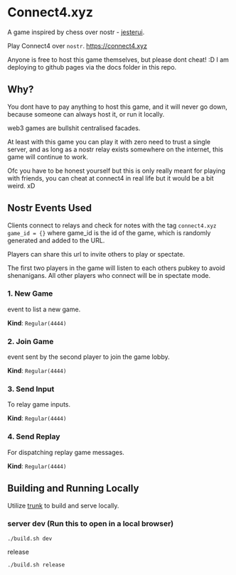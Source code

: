 # Connect4.xyz

A game inspired by chess over nostr - [jesterui](https://github.com/jesterui/jesterui).

Play Connect4 over `nostr`. https://connect4.xyz

Anyone is free to host this game themselves, but please dont cheat! :D I am deploying to github pages via the docs folder in this repo.


## Why?

You dont have to pay anything to host this game, and it will never go down, because someone can always host it, or run it locally.

web3 games are bullshit centralised facades.

At least with this game you can play it with zero need to trust a single server, and as long as a nostr relay exists somewhere on the internet, this game will continue to work.

Ofc you have to be honest yourself but this is only really meant for playing with friends, you can cheat at connect4 in real life but it would be a bit weird. xD


## Nostr Events Used

Clients connect to relays and check for notes with the tag `connect4.xyz game_id = {}` where game_id is the id of the game, which is randomly generated and added to the URL.

Players can share this url to invite others to play or spectate.

The first two players in the game will listen to each others pubkey to avoid shenanigans. All other players who connect will be in spectate mode.

### 1. New Game

event to list a new game.

**Kind**: `Regular(4444)`

### 2. Join Game

event sent by the second player to join the game lobby.

**Kind**: `Regular(4444)`

### 3. Send Input

To relay game inputs.

**Kind**: `Regular(4444)`

### 4. Send Replay

For dispatching replay game messages.

**Kind**: `Regular(4444)`

## Building and Running Locally

Utilize [trunk](https://trunkrs.dev/) to build and serve locally.

### server dev (Run this to open in a local browser)

```
./build.sh dev
```

release
```
./build.sh release
```
